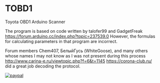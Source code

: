 # TOBD1
Toyota OBD1 Arduino Scanner

The program is based on code written by talofer99 and GadgetFreak
https://forum.arduino.cc/index.php?topic=237539.0
However, the formulas for calculating parameters in that program are incorrect.

Forum members Chem407, БелыйГусь (WhiteGoose), and many others whose names I may not know as I was not present during this process
http://www.carina-e.ru/viewtopic.php?f=6&t=1145
https://corona-club.ru/
did a great job decoding the protocol.

[![paypal](https://www.paypalobjects.com/en_US/i/btn/btn_donateCC_LG.gif)](https://paypal.me/alekseydegtyarev1986)
